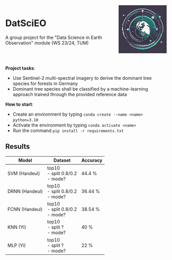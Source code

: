 
<img align="right" src="logo.jpg" alt="" width="150"/>

# DatSciEO
A group project for the "Data Science in Earth Observation" module (WS 23/24, TUM)

<br>
<br>

**Project tasks**:

- Use Sentinel-2 multi-spectral imagery to derive the dominant tree species for forests in Germany
- Dominant tree species shall be classified by a machine-learning approach trained through the 
provided reference data

**How to start**:

- Create an environment by typing `conda create --name <name> python=3.10`
- Activate the environment by typing `conda activate <name>`
- Run the command `pip install -r requirements.txt`

## Results
| Model        | Dataset   | Accuracy |
|--------------|-----------|------------|
| SVM (Handeul) | top10 <br> - split 0.8/0.2 <br> - mode?      | 44.4 %       |
| DRNN (Handeul) | top10 <br> - split 0.8/0.2 <br> - mode?      | 36.44 %       |
| FCNN (Handeul) | top10 <br> - split 0.8/0.2 <br> - mode?      | 38.54 %       |
| KNN (Yi) | top10 <br> - split ? <br> - mode?      | 40 %       |
| MLP (Yi) | top10 <br> - split ? <br> - mode?      | 22 %       |
